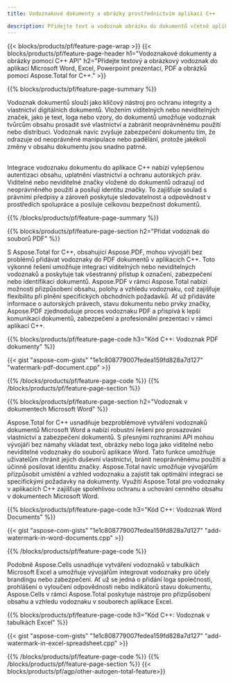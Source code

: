 ```yaml
---
title: Vodoznakové dokumenty a obrázky prostřednictvím aplikací C++

description: Přidejte text a vodoznak obrázku do dokumentů včetně aplikací Microsoft Word, Excel, PowerPoint, PDF a obrázků prostřednictvím aplikace C++. Přidejte bezplatný textový nebo obrázkový vodoznak online prostřednictvím aplikace.
---
```


{{< blocks/products/pf/feature-page-wrap >}}
{{< blocks/products/pf/feature-page-header h1="Vodoznakové dokumenty a obrázky pomocí C++ API" h2="Přidejte textový a obrázkový vodoznak do aplikací Microsoft Word, Excel, Powerpoint prezentací, PDF a obrázků pomocí Aspose.Total for C++." >}}

{{% blocks/products/pf/feature-page-summary %}}

Vodoznak dokumentů slouží jako klíčový nástroj pro ochranu integrity a vlastnictví digitálních dokumentů. Vložením viditelných nebo neviditelných značek, jako je text, loga nebo vzory, do dokumentů umožňuje vodoznak tvůrcům obsahu prosadit své vlastnictví a zabránit neoprávněnému použití nebo distribuci. Vodoznak navíc zvyšuje zabezpečení dokumentu tím, že odrazuje od neoprávněné manipulace nebo padělání, protože jakékoli změny v obsahu dokumentu jsou snadno patrné. <br /><br />

Integrace vodoznaku dokumentu do aplikace C++ nabízí vylepšenou autentizaci obsahu, uplatnění vlastnictví a ochranu autorských práv. Viditelné nebo neviditelné značky vložené do dokumentů odrazují od neoprávněného použití a posilují identitu značky. To zajišťuje soulad s právními předpisy a zároveň poskytuje sledovatelnost a odpovědnost v prostředích spolupráce a posiluje celkovou bezpečnost dokumentů.

{{% /blocks/products/pf/feature-page-summary  %}}


{{% blocks/products/pf/feature-page-section  h2="Přidat vodoznak do souborů PDF" %}}

S Aspose.Total for C++, obsahující Aspose.PDF, mohou vývojáři bez problémů přidávat vodoznaky do PDF dokumentů v aplikacích C++. Toto výkonné řešení umožňuje integraci viditelných nebo neviditelných vodoznaků a poskytuje tak všestranný přístup k označení, zabezpečení nebo identifikaci dokumentů. Aspose.PDF v rámci Aspose.Total nabízí možnosti přizpůsobení obsahu, polohy a vzhledu vodoznaku, což zajišťuje flexibilitu při plnění specifických obchodních požadavků. Ať už přidáváte informace o autorských právech, stavu dokumentu nebo prvky značky, Aspose.PDF zjednodušuje proces vodoznaku PDF a přispívá k lepší komunikaci dokumentů, zabezpečení a profesionální prezentaci v rámci aplikací C++.

{{% blocks/products/pf/feature-page-code h3="Kód C++: Vodoznak PDF dokumenty" %}}

{{< gist "aspose-com-gists" "1e1c808779007fedea159fd828a7d127" "watermark-pdf-document.cpp" >}}

{{% /blocks/products/pf/feature-page-code  %}}
{{% /blocks/products/pf/feature-page-section %}}

{{% blocks/products/pf/feature-page-section  h2="Vodoznak v dokumentech Microsoft Word" %}}

Aspose.Total for C++ usnadňuje bezproblémové vytváření vodoznaků dokumentů Microsoft Word a nabízí robustní řešení pro prosazování vlastnictví a zabezpečení dokumentů. S přesnými rozhraními API mohou vývojáři bez námahy vkládat text, obrázky nebo loga jako viditelné nebo neviditelné vodoznaky do souborů aplikace Word. Tato funkce umožňuje uživatelům chránit jejich duševní vlastnictví, bránit neoprávněnému použití a účinně posilovat identitu značky. Aspose.Total navíc umožňuje vývojářům přizpůsobit umístění a vzhled vodoznaku a zajistit tak optimální integraci se specifickými požadavky na dokumenty. Využití Aspose.Total pro vodoznaky v aplikacích C++ zajišťuje spolehlivou ochranu a uchování cenného obsahu v dokumentech Microsoft Word.

{{% blocks/products/pf/feature-page-code h3="Kód C++: Vodoznak Word Documents" %}}

{{< gist "aspose-com-gists" "1e1c808779007fedea159fd828a7d127" "add-watermark-in-word-documents.cpp" >}}

{{% /blocks/products/pf/feature-page-code  %}}

Podobně Aspose.Cells usnadňuje vytváření vodoznaků v tabulkách Microsoft Excel a umožňuje vývojářům integrovat vodoznaky pro účely brandingu nebo zabezpečení. Ať už se jedná o přidání loga společnosti, prohlášení o vyloučení odpovědnosti nebo indikátorů stavu dokumentu, Aspose.Cells v rámci Aspose.Total poskytuje nástroje pro přizpůsobení obsahu a vzhledu vodoznaku v souborech aplikace Excel.

{{% blocks/products/pf/feature-page-code h3="Kód C++: Vodoznak v tabulkách Excel" %}}

{{< gist "aspose-com-gists" "1e1c808779007fedea159fd828a7d127" "add-watermark-in-excel-spreadsheet.cpp" >}}

{{% /blocks/products/pf/feature-page-code  %}}
{{% /blocks/products/pf/feature-page-section %}}
{{< blocks/products/pf/agp/other-autogen-total-feature>}}